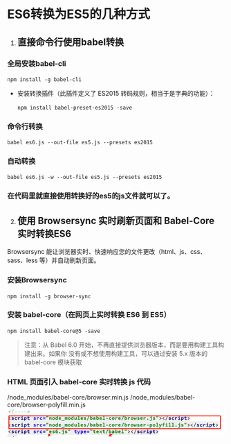 # ES6转换为ES5的几种方式

1. ## 直接命令行使用babel转换
### 全局安装babel-cli

  `npm install -g babel-cli `
- 安装转换插件（此插件定义了 ES2015 转码规则，相当于是字典的功能）：

  `npm install babel-preset-es2015 -save `
### 命令行转换

  `babel es6.js --out-file es5.js --presets es2015 `
### 自动转换

  `babel es6.js -w --out-file es5.js --presets es2015 `
### 在代码里就直接使用转换好的es5的js文件就可以了。


2. ## 使用 Browsersync 实时刷新页面和 Babel-Core 实时转换ES6

Browsersync 能让浏览器实时、快速响应您的文件更改（html、js、css、sass、less 等）并自动刷新页面。

### 安装Browsersync

`npm install -g browser-sync`

### 安装 babel-core（在网页上实时转换 ES6 到 ES5）

`npm install babel-core@5 -save `
>注意：从 Babel 6.0 开始，不再直接提供浏览器版本，而是要用构建工具构建出来。如果你 没有或不想使用构建工具，可以通过安装 5.x 版本的 babel-core 模块获取

### HTML 页面引入 babel-core 实时转换 js 代码

/node_modules/babel-core/browser.min.js
/node_modules/babel-core/browser-polyfill.min.js
![avatar](./1.png)
